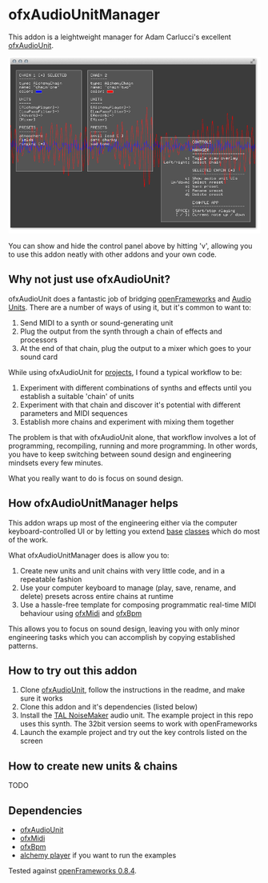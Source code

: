 ofxAudioUnitManager
===================
This addon is a leightweight manager for Adam Carlucci's excellent [ofxAudioUnit](https://github.com/admsyn/ofxAudioUnit).

![A screenshot](screenshot.png)

You can show and hide the control panel above by hitting 'v', allowing you to use this addon neatly with other addons and your own code.

Why not just use ofxAudioUnit?
------------------------------
ofxAudioUnit does a fantastic job of bridging [openFrameworks](http://openframeworks.cc/) and [Audio Units](http://logic-pro-expert.com/logic-pro-blog/2011/10/11/another-38-free-audio-unit-plugins-worth-checking-out.html). There are a number of ways of using it, but it's common to want to:

1. Send MIDI to a synth or sound-generating unit
2. Plug the output from the synth through a chain of effects and processors
3. At the end of that chain, plug the output to a mixer which goes to your sound card

While using ofxAudioUnit for [projects](https://vimeo.com/112347647), I found a typical workflow to be:

1. Experiment with different combinations of synths and effects until you establish a suitable 'chain' of units
2. Experiment with that chain and discover it's potential with different parameters and MIDI sequences
3. Establish more chains and experiment with mixing them together

The problem is that with ofxAudioUnit alone, that workflow involves a lot of programming, recompiling, running and more programming. In other words, you have to keep switching between sound design and engineering mindsets every few minutes.

What you really want to do is focus on sound design.

How ofxAudioUnitManager helps
-----------------------------

This addon wraps up most of the engineering either via the computer keyboard-controlled UI or by letting you extend [base](https://github.com/microcosm/ofxAudioUnitManager/blob/master/src/AudioUnits/AudioUnitBase.cpp) [classes](https://github.com/microcosm/ofxAudioUnitManager/blob/master/src/AudioUnitChains/AudioUnitChain.cpp) which do most of the work.

What ofxAudioUnitManager does is allow you to:

1. Create new units and unit chains with very little code, and in a repeatable fashion
2. Use your computer keyboard to manage (play, save, rename, and delete) presets across entire chains at runtime
3. Use a hassle-free template for composing programmatic real-time MIDI behaviour using [ofxMidi](https://github.com/danomatika/ofxMidi) and [ofxBpm](https://github.com/mirrorboy714/ofxBpm)

This allows you to focus on sound design, leaving you with only minor engineering tasks which you can accomplish by copying established patterns.

How to try out this addon
-------------------------
1. Clone [ofxAudioUnit](https://github.com/admsyn/ofxAudioUnit), follow the instructions in the readme, and make sure it works
2. Clone this addon and it's dependencies (listed below)
3. Install the [TAL NoiseMaker](http://kunz.corrupt.ch/products/tal-noisemaker) audio unit. The example project in this repo uses this synth. The 32bit version seems to work with openFrameworks
3. Launch the example project and try out the key controls listed on the screen

How to create new units & chains
--------------------------------
TODO

Dependencies
------------
- [ofxAudioUnit](https://github.com/admsyn/ofxAudioUnit)
- [ofxMidi](https://github.com/danomatika/ofxMidi)
- [ofxBpm](https://github.com/mirrorboy714/ofxBpm)
- [alchemy player](https://www.camelaudio.com/) if you want to run the examples

Tested against [openFrameworks 0.8.4](http://openframeworks.cc/download/).